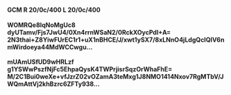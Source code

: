 #### GCM R 20/0c/400 L 20/0c/400
**WOMRQe8IqNoMgUc8**<br/>**dyUTamv/Fjs7JwU4/0Xn4rrnWSaN2/0RckXOycPdI+A=**<br/>**2N3thai+Z8YiwFUrEC1r1+uX1nBHCE/J/xwt1ySX7/8xLNnO4jLdgQclQIV6nmWirdoeya44MdWCCwgu...**<br/><br/>
**mUAmUSfUD9wHRLzf**<br/>**g1YSWwPszfNjFc5EhpaQysK4TWPrjisrSqzOrWhaFhE=**<br/>**M/2C1Bui0weXe+vfJzrZ02vOZamA3teMxg1J8NMO1414Nxov7RgMTbV/JWQmAttVj2khBzrc6ZFTy938...**